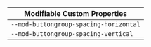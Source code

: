 | Modifiable Custom Properties           |
| -------------------------------------- |
| `--mod-buttongroup-spacing-horizontal` |
| `--mod-buttongroup-spacing-vertical`   |
